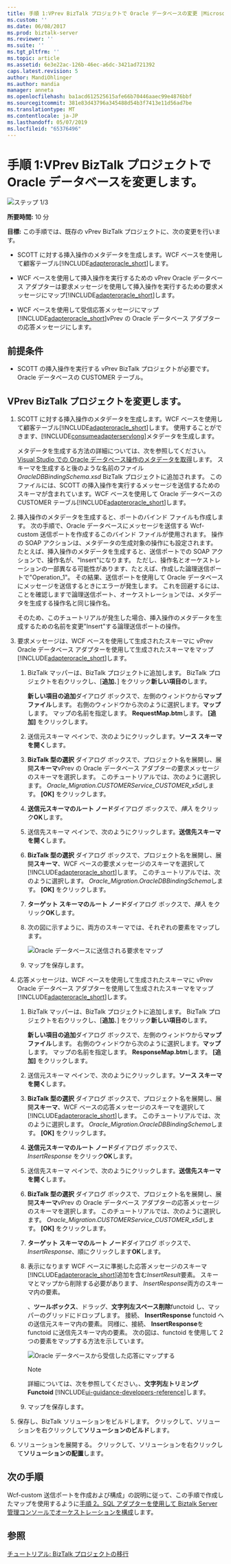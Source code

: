 ```yaml
---
title: 手順 1:VPrev BizTalk プロジェクトで Oracle データベースの変更 |Microsoft Docs
ms.custom: ''
ms.date: 06/08/2017
ms.prod: biztalk-server
ms.reviewer: ''
ms.suite: ''
ms.tgt_pltfrm: ''
ms.topic: article
ms.assetid: 6e3e22ac-126b-46ec-a6dc-3421ad721392
caps.latest.revision: 5
author: MandiOhlinger
ms.author: mandia
manager: anneta
ms.openlocfilehash: ba1acd612525615afe66b70446aaec99e4876bbf
ms.sourcegitcommit: 381e83d43796a345488d54b3f7413e11d56ad7be
ms.translationtype: MT
ms.contentlocale: ja-JP
ms.lasthandoff: 05/07/2019
ms.locfileid: "65376496"
---
```

# <a name="step-1-modify-the-vprev-biztalk-project-in-oracle-database"></a>手順 1:VPrev BizTalk プロジェクトで Oracle データベースを変更します。
![ステップ 1/3](../../adapters-and-accelerators/adapter-oracle-database/media/step-1of3.gif "Step_1of3")  
  
 **所要時間:** 10 分  
  
 **目標:** この手順では、既存の vPrev BizTalk プロジェクトに、次の変更を行います。  
  
- SCOTT に対する挿入操作のメタデータを生成します。WCF ベースを使用して顧客テーブル[!INCLUDE[adapteroracle_short](../../includes/adapteroracle-short-md.md)]します。  
  
- WCF ベースを使用して挿入操作を実行するための vPrev Oracle データベース アダプターは要求メッセージを使用して挿入操作を実行するための要求メッセージにマップ[!INCLUDE[adapteroracle_short](../../includes/adapteroracle-short-md.md)]します。  
  
- WCF ベースを使用して受信応答メッセージにマップ[!INCLUDE[adapteroracle_short](../../includes/adapteroracle-short-md.md)]vPrev の Oracle データベース アダプターの応答メッセージにします。  
  
## <a name="prerequisites"></a>前提条件  
  
-   SCOTT の挿入操作を実行する vPrev BizTalk プロジェクトが必要です。Oracle データベースの CUSTOMER テーブル。  
  
## <a name="modify-the-vprev-biztalk-project"></a>VPrev BizTalk プロジェクトを変更します。  
  
1. SCOTT に対する挿入操作のメタデータを生成します。WCF ベースを使用して顧客テーブル[!INCLUDE[adapteroracle_short](../../includes/adapteroracle-short-md.md)]します。 使用することができます、[!INCLUDE[consumeadapterservlong](../../includes/consumeadapterservlong-md.md)]メタデータを生成します。  
  
    メタデータを生成する方法の詳細については、次を参照してください。 [Visual Studio での Oracle データベース操作のメタデータを取得](../../adapters-and-accelerators/adapter-oracle-database/get-metadata-for-oracle-database-operations-in-visual-studio.md)します。 スキーマを生成すると後のような名前のファイル*OracleDBBindingSchema.xsd* BizTalk プロジェクトに追加されます。 このファイルには、SCOTT の挿入操作を実行するメッセージを送信するためのスキーマが含まれています。WCF ベースを使用して Oracle データベースの CUSTOMER テーブル[!INCLUDE[adapteroracle_short](../../includes/adapteroracle-short-md.md)]します。  
  
2. 挿入操作のメタデータを生成すると、ポートのバインド ファイルも作成します。 次の手順で、Oracle データベースにメッセージを送信する Wcf-custom 送信ポートを作成するこのバインド ファイルが使用されます。 操作の SOAP アクションは、メタデータの生成対象の操作にも設定されます。 たとえば、挿入操作のメタデータを生成すると、送信ポートでの SOAP アクションで、操作名が、"Insert"になります。 ただし、操作名とオーケストレーションの一部異なる可能性があります、たとえば、作成した論理送信ポートで"Operation_1"。 その結果、送信ポートを使用して Oracle データベースにメッセージを送信するときにエラーが発生します。 これを回避するには、ことを確認しますで論理送信ポート、オーケストレーションでは、メタデータを生成する操作名と同じ操作名。  
  
    そのため、このチュートリアルが発生した場合、挿入操作のメタデータを生成するための名前を変更"Insert"する論理送信ポートの操作。  
  
3. 要求メッセージは、WCF ベースを使用して生成されたスキーマに vPrev Oracle データベース アダプターを使用して生成されたスキーマをマップ[!INCLUDE[adapteroracle_short](../../includes/adapteroracle-short-md.md)]します。  
  
   1. BizTalk マッパーは、BizTalk プロジェクトに追加します。 BizTalk プロジェクトを右クリックし、[**追加**、] をクリック**新しい項目の**します。  
  
       **新しい項目の追加**ダイアログ ボックスで、左側のウィンドウから**マップ ファイル**します。 右側のウィンドウから次のように選択します。**マップ**します。 マップの名前を指定します。 **RequestMap.btm**します。 **[追加]** をクリックします。  
  
   2. 送信元スキーマ ペインで、次のようにクリックします。**ソース スキーマを開く**します。  
  
   3. **BizTalk 型の選択** ダイアログ ボックスで、プロジェクト名を展開し、展開**スキーマ**vPrev の Oracle データベース アダプターの要求メッセージのスキーマを選択します。 このチュートリアルでは、次のように選択します。 *Oracle_Migration.CUSTOMERService_CUSTOMER_x5d*します。 **[OK]** をクリックします。  
  
   4. **送信元スキーマのルート ノード**ダイアログ ボックスで、*挿入* をクリック**OK**します。  
  
   5. 送信先スキーマ ペインで、次のようにクリックします。**送信先スキーマを開く**します。  
  
   6. **BizTalk 型の選択** ダイアログ ボックスで、プロジェクト名を展開し、展開**スキーマ**、WCF ベースの要求メッセージのスキーマを選択して[!INCLUDE[adapteroracle_short](../../includes/adapteroracle-short-md.md)]します。 このチュートリアルでは、次のように選択します。 *Oracle_Migration.OracleDBBindingSchema*します。 **[OK]** をクリックします。  
  
   7. **ターゲット スキーマのルート ノード**ダイアログ ボックスで、*挿入* をクリック**OK**します。  
  
   8. 次の図に示すように、両方のスキーマでは、それぞれの要素をマップします。  
  
       ![Oracle データベースに送信される要求をマップ](../../adapters-and-accelerators/adapter-oracle-database/media/4cb59338-40d1-4eb1-bd89-b5a3183959e1.gif "4cb59338-40d1-4eb1-bd89-b5a3183959e1")  
  
   9. マップを保存します。  
  
4. 応答メッセージは、WCF ベースを使用して生成されたスキーマに vPrev Oracle データベース アダプターを使用して生成されたスキーマをマップ[!INCLUDE[adapteroracle_short](../../includes/adapteroracle-short-md.md)]します。  
  
   1. BizTalk マッパーは、BizTalk プロジェクトに追加します。 BizTalk プロジェクトを右クリックし、[**追加**、] をクリック**新しい項目の**します。  
  
       **新しい項目の追加**ダイアログ ボックスで、左側のウィンドウから**マップ ファイル**します。 右側のウィンドウから次のように選択します。**マップ**します。 マップの名前を指定します。 **ResponseMap.btm**します。 **[追加]** をクリックします。  
  
   2. 送信元スキーマ ペインで、次のようにクリックします。**ソース スキーマを開く**します。  
  
   3. **BizTalk 型の選択** ダイアログ ボックスで、プロジェクト名を展開し、展開**スキーマ**、WCF ベースの応答メッセージのスキーマを選択して[!INCLUDE[adapteroracle_short](../../includes/adapteroracle-short-md.md)]します。 このチュートリアルでは、次のように選択します。 *Oracle_Migration.OracleDBBindingSchema*します。 **[OK]** をクリックします。  
  
   4. **送信元スキーマのルート ノード**ダイアログ ボックスで、 *InsertResponse*  をクリック**OK**します。  
  
   5. 送信先スキーマ ペインで、次のようにクリックします。**送信先スキーマを開く**します。  
  
   6. **BizTalk 型の選択** ダイアログ ボックスで、プロジェクト名を展開し、展開**スキーマ**vPrev の Oracle データベース アダプターの応答メッセージのスキーマを選択します。 このチュートリアルでは、次のように選択します。 *Oracle_Migration.CUSTOMERService_CUSTOMER_x5d*します。 **[OK]** をクリックします。  
  
   7. **ターゲット スキーマのルート ノード**ダイアログ ボックスで、 *InsertResponse*、順にクリックします**OK**します。  
  
   8. 表示になります WCF ベースに準拠した応答メッセージのスキーマ[!INCLUDE[adapteroracle_short](../../includes/adapteroracle-short-md.md)]追加を含む*InsertResult*要素。 スキーマとマップから削除する必要があります、 *InsertResponse*両方のスキーマ内の要素。  
  
       、**ツールボックス**、ドラッグ、**文字列左スペース削除**functoid し、マッパーのグリッドにドロップします。 接続、 **InsertResponse** functoid への送信元スキーマ内の要素。 同様に、接続、 **InsertResponse**を functoid に送信先スキーマ内の要素。 次の図は、functoid を使用して 2 つの要素をマップする方法を示しています。  
  
       ![Oracle データベースから受信した応答にマップする](../../adapters-and-accelerators/adapter-oracle-database/media/7fe18f5b-100f-4fe2-ac92-c111629d7fe9.gif "7fe18f5b-100f-4fe2-ac92-c111629d7fe9")  
  
      > [!NOTE]
      >  詳細については、次を参照してください。、**文字列左トリミング Functoid** [!INCLUDE[ui-guidance-developers-reference](../../includes/ui-guidance-developers-reference.md)]します。
  
   9. マップを保存します。  
  
5. 保存し、BizTalk ソリューションをビルドします。 クリックして、ソリューションを右クリックして**ソリューションのビルド**します。  
  
6. ソリューションを展開する。 クリックして、ソリューションを右クリックして**ソリューションの配置**します。  
  
## <a name="next-steps"></a>次の手順  
 Wcf-custom 送信ポートを作成および構成」の説明に従って、この手順で作成したマップを使用するように[手順 2。SQL アダプターを使用して Biztalk Server 管理コンソールでオーケストレーションを構成](../../adapters-and-accelerators/adapter-sql/step-2-configure-the-orchestration-to-use-the-sql-adapter-in-biztalk-server.md)します。  
  
## <a name="see-also"></a>参照  
 [チュートリアル: BizTalk プロジェクトの移行](https://msdn.microsoft.com/library/dd788186(v=bts.80).aspx)